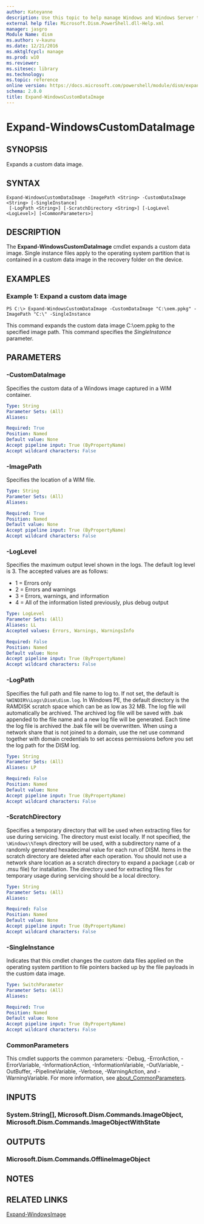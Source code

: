 ```yaml
---
author: Kateyanne
description: Use this topic to help manage Windows and Windows Server technologies with Windows PowerShell.
external help file: Microsoft.Dism.PowerShell.dll-Help.xml
manager: jasgro
Module Name: dism
ms.author: v-kaunu
ms.date: 12/21/2016
ms.mktglfcycl: manage
ms.prod: w10
ms.reviewer: 
ms.sitesec: library
ms.technology: 
ms.topic: reference
online version: https://docs.microsoft.com/powershell/module/dism/expand-windowscustomdataimage?view=windowsserver2022-ps&wt.mc_id=ps-gethelp
schema: 2.0.0
title: Expand-WindowsCustomDataImage
---
```


# Expand-WindowsCustomDataImage

## SYNOPSIS
Expands a custom data image.

## SYNTAX

```
Expand-WindowsCustomDataImage -ImagePath <String> -CustomDataImage <String> [-SingleInstance]
 [-LogPath <String>] [-ScratchDirectory <String>] [-LogLevel <LogLevel>] [<CommonParameters>]
```

## DESCRIPTION
The **Expand-WindowsCustomDataImage** cmdlet expands a custom data image.
Single instance files apply to the operating system partition that is contained in a custom data image in the recovery folder on the device.

## EXAMPLES

### Example 1: Expand a custom data image
```
PS C:\> Expand-WindowsCustomDataImage -CustomDataImage "C:\oem.ppkg" -ImagePath "C:\" -SingleInstance
```

This command expands the custom data image C:\oem.ppkg to the specified image path.
This command specifies the *SingleInstance* parameter.

## PARAMETERS

### -CustomDataImage
Specifies the custom data of a Windows image captured in a WIM container.

```yaml
Type: String
Parameter Sets: (All)
Aliases: 

Required: True
Position: Named
Default value: None
Accept pipeline input: True (ByPropertyName)
Accept wildcard characters: False
```

### -ImagePath
Specifies the location of a WIM file.

```yaml
Type: String
Parameter Sets: (All)
Aliases: 

Required: True
Position: Named
Default value: None
Accept pipeline input: True (ByPropertyName)
Accept wildcard characters: False
```

### -LogLevel
Specifies the maximum output level shown in the logs.
The default log level is 3.
The accepted values are as follows:
- 1 = Errors only
- 2 = Errors and warnings
- 3 = Errors, warnings, and information
- 4 = All of the information listed previously, plus debug output

```yaml
Type: LogLevel
Parameter Sets: (All)
Aliases: LL
Accepted values: Errors, Warnings, WarningsInfo

Required: False
Position: Named
Default value: None
Accept pipeline input: True (ByPropertyName)
Accept wildcard characters: False
```

### -LogPath
Specifies the full path and file name to log to.
If not set, the default is `%WINDIR%\Logs\Dism\dism.log`.
In Windows PE, the default directory is the RAMDISK scratch space which can be as low as 32 MB.
The log file will automatically be archived.
The archived log file will be saved with .bak appended to the file name and a new log file will be generated.
Each time the log file is archived the .bak file will be overwritten. 
When using a network share that is not joined to a domain, use the net use command together with domain credentials to set access permissions before you set the log path for the DISM log.

```yaml
Type: String
Parameter Sets: (All)
Aliases: LP

Required: False
Position: Named
Default value: None
Accept pipeline input: True (ByPropertyName)
Accept wildcard characters: False
```

### -ScratchDirectory
Specifies a temporary directory that will be used when extracting files for use during servicing.
The directory must exist locally.
If not specified, the `\Windows\%Temp%` directory will be used, with a subdirectory name of a randomly generated hexadecimal value for each run of DISM.
Items in the scratch directory are deleted after each operation. 
You should not use a network share location as a scratch directory to expand a package (.cab or .msu file) for installation.
The directory used for extracting files for temporary usage during servicing should be a local directory.

```yaml
Type: String
Parameter Sets: (All)
Aliases: 

Required: False
Position: Named
Default value: None
Accept pipeline input: True (ByPropertyName)
Accept wildcard characters: False
```

### -SingleInstance
Indicates that this cmdlet changes the custom data files applied on the operating system partition to file pointers backed up by the file payloads in the custom data image.

```yaml
Type: SwitchParameter
Parameter Sets: (All)
Aliases: 

Required: True
Position: Named
Default value: None
Accept pipeline input: True (ByPropertyName)
Accept wildcard characters: False
```

### CommonParameters
This cmdlet supports the common parameters: -Debug, -ErrorAction, -ErrorVariable, -InformationAction, -InformationVariable, -OutVariable, -OutBuffer, -PipelineVariable, -Verbose, -WarningAction, and -WarningVariable. For more information, see [about_CommonParameters](https://go.microsoft.com/fwlink/?LinkID=113216).

## INPUTS

### System.String[], Microsoft.Dism.Commands.ImageObject, Microsoft.Dism.Commands.ImageObjectWithState

## OUTPUTS

### Microsoft.Dism.Commands.OfflineImageObject

## NOTES

## RELATED LINKS

[Expand-WindowsImage](./Expand-WindowsImage.md)

